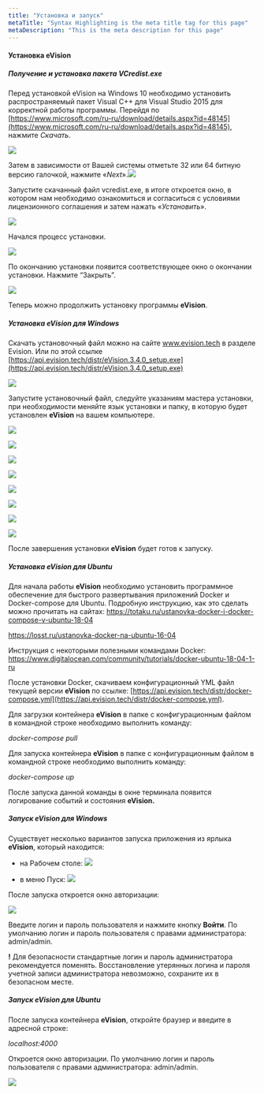```yaml
---
title: "Установка и запуск"
metaTitle: "Syntax Highlighting is the meta title tag for this page"
metaDescription: "This is the meta description for this page"
---
```


#### Установка eVision
##### Получение и установка пакета VCredist.exe

Перед установкой eVision на Windows 10  необходимо установить распространяемый пакет Visual C++ для Visual Studio 2015 для корректной работы программы.  Перейдя по [https://www.microsoft.com/ru-ru/download/details.aspx?id=48145](https://www.microsoft.com/ru-ru/download/details.aspx?id=48145), нажмите *Cкачать*.

![](images/vcredist01.jpg)

Затем в зависимости от Вашей системы отметьте 32 или 64 битную версию галочкой, нажмите «*Next*».![](images/vcredist02.jpg)

Запустите скачанный файл vcredist.exe, в итоге откроется окно, в котором нам необходимо ознакомиться и согласиться с условиями лицензионного соглашения и затем нажать «*Установить*».

![](images/vcredist03.jpg)

Начался процесс установки.

![](images/vcredist04.jpg)

По окончанию установки появится соответствующее окно о окончании установки. Нажмите “Закрыть”.

![](images/vcredist05.jpg)

Теперь можно продолжить установку программы **eVision**.

##### Установка eVision для Windows

Скачать установочный файл можно на сайте www.evision.tech в разделе Evision. Или по этой ссылке [https://api.evision.tech/distr/eVision.3.4.0_setup.exe](https://api.evision.tech/distr/eVision.3.4.0_setup.exe)

![](images/install(8).png)

Запустите установочный файл, следуйте указаниям мастера установки, при необходимости меняйте язык установки и папку, в которую будет установлен **eVision** на вашем компьютере. 

![](images/install(2).png)

![](images/install(7).png)

![](images/install(10).png)

![](images/install(1).png)

![](images/install(3).png)

![](images/install(4).png)

![](images/install(9).png)

![](images/install(5).png)

После завершения установки **eVision** будет готов к запуску.

##### Установка eVision для Ubuntu

Для начала работы **eVision** необходимо установить программное обеспечение для быстрого развертывания приложений Docker и Docker-compose для Ubuntu. Подробную инструкцию, как это сделать можно прочитать на сайтах:
<https://totaku.ru/ustanovka-docker-i-docker-compose-v-ubuntu-18-04>

<https://losst.ru/ustanovka-docker-na-ubuntu-16-04>

Инструкция с некоторыми полезными командами Docker:
<https://www.digitalocean.com/community/tutorials/docker-ubuntu-18-04-1-ru>

После установки Docker, скачиваем конфигурационный YML файл текущей версии **eVision** по ссылке: [https://api.evision.tech/distr/docker-compose.yml](https://api.evision.tech/distr/docker-compose.yml).

Для загрузки контейнера **eVision** в папке с конфигурационным файлом в командной строке необходимо выполнить команду:

*docker-compose pull*

Для запуска контейнера **eVision** в папке с конфигурационным файлом в командной строке необходимо выполнить команду:

*docker-compose up*

После запуска данной команды в окне терминала появится логирование событий и состояния **eVision.**

##### Запуск eVision для Windows

Существует несколько вариантов запуска приложения из ярлыка **eVision**, который находится:
- на Рабочем столе: ![](images/start02.png)

- в меню Пуск: ![](images/start01.png)

После запуска откроется окно авторизации:

![](images/auth.png)

Введите логин и пароль пользователя и нажмите кнопку **Войти**. По умолчанию логин и пароль пользователя с правами администратора: admin/admin.

**!** Для безопасности стандартные логин и пароль администратора рекомендуется поменять. Восстановление утерянных логина и пароля учетной записи администратора  невозможно, сохраните их в безопасном месте.

##### Запуск eVision для Ubuntu

После запуска контейнера **eVision**, откройте браузер и введите в адресной строке:

*localhost:4000*

Откроется окно авторизации. По умолчанию логин и пароль пользователя с правами администратора: admin/admin.

![](images/auth.png)
